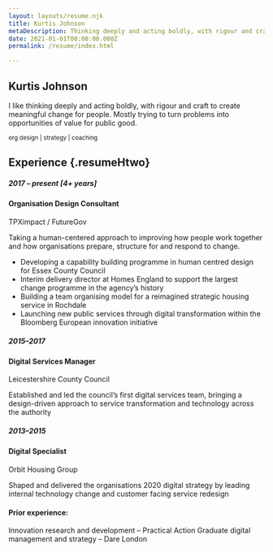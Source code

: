 ```yaml
---
layout: layouts/resume.njk
title: Kurtis Johnson
metaDescription: Thinking deeply and acting boldly, with rigour and craft to create meaningful change
date: 2021-01-01T00:00:00.000Z
permalink: /resume/index.html

---
```

## Kurtis Johnson

I like thinking deeply and acting boldly, with rigour and craft to create meaningful change for people. Mostly trying to turn problems into opportunities of value for public good.

<small>org design | strategy | coaching</small>

## Experience {.resumeHtwo}

##### 2017 – present [4+ years]
#### Organisation Design Consultant
TPXimpact / FutureGov

 Taking a human-centered approach to improving how people work together and how organisations prepare, structure for and respond to change.
 - Developing a capability building programme in human centred design for Essex County Council
 - Interim delivery director at Homes England to support the largest change programme in the agency’s history
 - Building a team organising model for a reimagined strategic housing service in Rochdale
 - Launching new public services through digital transformation within the Bloomberg European innovation initiative

##### 2015–2017
#### Digital Services Manager
Leicestershire County Council

Established and led the council’s first digital services team, bringing a design-driven approach to service transformation and technology across the authority

##### 2013–2015
#### Digital Specialist
Orbit Housing Group

Shaped and delivered the organisations 2020 digital strategy by leading internal technology change and customer facing service redesign  


#### Prior experience:
Innovation research and development – Practical Action
Graduate digital management and strategy – Dare London
